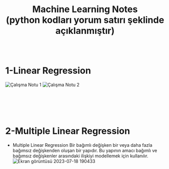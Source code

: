 # <h1 align="center">Machine Learning Notes <br>(python kodları yorum satırı şeklinde açıklanmıştır)</h1>
<br><br>
# 1-Linear Regression
![Çalışma Notu 1](https://github.com/erdemttas/Machine-Learning/assets/100941281/6ecb3086-2251-4310-8b90-5b7dfb343158)
![Çalışma Notu 2](https://github.com/erdemttas/Machine-Learning/assets/100941281/0cfa5607-483a-4a11-8bb3-914e289f58c9)

<br><br><br><br>

# 2-Multiple Linear Regression
- Multiple Linear Regression
    Bir bağımlı değişken bir veya daha fazla bağımsız değişkenden oluşan bir yapıdır.
    Bu yapının amacı bağımlı ve bağımsız değişkenler arasındaki  ilişkiyi modellemek için kullanılır.
![Ekran görüntüsü 2023-07-18 190433](https://github.com/erdemttas/Machine-Learning/assets/100941281/456f2bd7-135c-4385-bea3-33f20156b89a)
